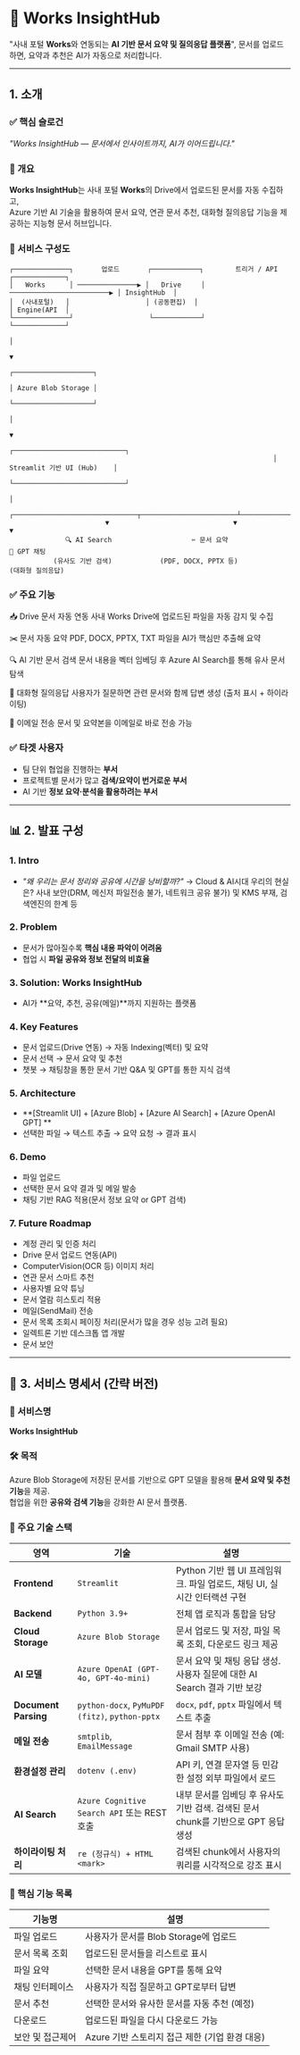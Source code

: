 # 🚀 Works InsightHub

"사내 포털 **Works**와 연동되는 **AI 기반 문서 요약 및 질의응답 플랫폼**",
문서를 업로드하면, 요약과 추천은 AI가 자동으로 처리합니다.

--- 

## 1. 소개

### ✅ 핵심 슬로건  
_"Works InsightHub — 문서에서 인사이트까지, AI가 이어드립니다."_

### 🧠 개요
**Works InsightHub**는 사내 포털 **Works**의 Drive에서 업로드된 문서를 자동 수집하고,  
Azure 기반 AI 기술을 활용하여 문서 요약, 연관 문서 추천, 대화형 질의응답 기능을 제공하는 지능형 문서 허브입니다.

### 🧩 서비스 구성도

```plaintext
┌──────────────┐       업로드       ┌────────────┐        트리거 / API          ┌─────────────┐
│   Works      │ ───────────────▶ │   Drive     │ ─────────────────────────▶ │ InsightHub  │
│  (사내포털)   │                   │ (공동편집)  │                             │ Engine(API  │
└──────────────┘                   └────────────┘                              └─────────────┘
                                                                                │
                                                                                ▼
                                                                       ┌────────────────────┐
                                                                       │ Azure Blob Storage │
                                                                       └────────────────────┘
                                                                                │
                                                                                ▼
                                                                  ┌────────────────────────────┐
                                                                  │ Streamlit 기반 UI (Hub)    │
                                                                  └────────────────────────────┘
                                                                                │
                        ┌───────────────────────────────┬────────────────────────┴────────────────────────┐
                        ▼                               ▼                                                 ▼
              🔍 AI Search                    ✂️ 문서 요약                                             💬 GPT 채팅
           (유사도 기반 검색)            (PDF, DOCX, PPTX 등)                                     (대화형 질의응답)
```

### ✅ 주요 기능
 📥 Drive 문서 자동 연동
    사내 Works Drive에 업로드된 파일을 자동 감지 및 수집

 ✂️ 문서 자동 요약
    PDF, DOCX, PPTX, TXT 파일을 AI가 핵심만 추출해 요약

 🔍 AI 기반 문서 검색
    문서 내용을 벡터 임베딩 후 Azure AI Search를 통해 유사 문서 탐색

 💬 대화형 질의응답
    사용자가 질문하면 관련 문서와 함께 답변 생성 (출처 표시 + 하이라이팅)

 📧 이메일 전송
    문서 및 요약본을 이메일로 바로 전송 가능

### ✅ 타겟 사용자
- 팀 단위 협업을 진행하는 **부서**
- 프로젝트별 문서가 많고 **검색/요약이 번거로운 부서**
- AI 기반 **정보 요약·분석을 활용하려는 부서**

---

## 📊 2. 발표 구성

### 1. Intro
- _"왜 우리는 문서 정리와 공유에 시간을 낭비할까?"_
  → Cloud & AI시대 우리의 현실은? 사내 보안(DRM, 메신저 파일전송 불가, 네트워크 공유 불가) 및 KMS 부재, 검색엔진의 한계 등

### 2. Problem
- 문서가 많아질수록 **핵심 내용 파악이 어려움**
- 협업 시 **파일 공유와 정보 전달의 비효율**

### 3. Solution: Works InsightHub
- AI가 **요약, 추천, 공유(메일)**까지 지원하는 플랫폼

### 4. Key Features
- 문서 업로드(Drive 연동) → 자동 Indexing(벡터) 및 요약
- 문서 선택 → 문서 요약 및 추천
- 챗봇 → 채팅창을 통한 문서 기반 Q&A 및 GPT를 통한 지식 검색

### 5. Architecture
- **[Streamlit UI] + [Azure Blob] + [Azure AI Search] + [Azure OpenAI GPT] **
- 선택한 파일 → 텍스트 추출 → 요약 요청 → 결과 표시  

### 6. Demo
- 파일 업로드
- 선택한 문서 요약 결과 및 메일 발송
- 채팅 기반 RAG 적용(문서 정보 요약 or GPT 검색)

### 7. Future Roadmap
- 계정 관리 및 인증 처리
- Drive 문서 업로드 연동(API)
- ComputerVision(OCR 등) 이미지 처리
- 연관 문서 스마트 추천
- 사용자별 요약 튜닝
- 문서 열람 히스토리 적용
- 메일(SendMail) 전송
- 문서 목록 조회시 페이징 처리(문서가 많을 경우 성능 고려 필요)
- 일렉트론 기반 데스크톱 앱 개발
- 문서 보안 

---

## 📘 3. 서비스 명세서 (간략 버전)

### 📌 서비스명  
**Works InsightHub**

### 🛠️ 목적  
Azure Blob Storage에 저장된 문서를 기반으로 GPT 모델을 활용해 **문서 요약 및 추천 기능**을 제공.  
협업을 위한 **공유와 검색 기능**을 강화한 AI 문서 플랫폼.

### 🔐 주요 기술 스택
| 영역                   | 기술                                             | 설명                                                   |
| -------------------- | ---------------------------------------------- | ---------------------------------------------------- |
| **Frontend**         | `Streamlit`                                    | Python 기반 웹 UI 프레임워크. 파일 업로드, 채팅 UI, 실시간 인터랙션 구현     |
| **Backend**          | `Python 3.9+`                                  | 전체 앱 로직과 통합을 담당                                      |
| **Cloud Storage**    | `Azure Blob Storage`                           | 문서 업로드 및 저장, 파일 목록 조회, 다운로드 링크 제공                    |
| **AI 모델**            | `Azure OpenAI (GPT-4o, GPT-4o-mini)`           | 문서 요약 및 채팅 응답 생성. 사용자 질문에 대한 AI Search 결과 기반 보강      |
| **Document Parsing** | `python-docx`, `PyMuPDF (fitz)`, `python-pptx` | `docx`, `pdf`, `pptx` 파일에서 텍스트 추출                    |
| **메일 전송**            | `smtplib`, `EmailMessage`                      | 문서 첨부 후 이메일 전송 (예: Gmail SMTP 사용)                    |
| **환경설정 관리**          | `dotenv (.env)`                                | API 키, 연결 문자열 등 민감한 설정 외부 파일에서 로드                    |
| **AI Search**        | `Azure Cognitive Search API` 또는 REST 호출        | 내부 문서를 임베딩 후 유사도 기반 검색. 검색된 문서 chunk를 기반으로 GPT 응답 생성 |
| **하이라이팅 처리**         | `re (정규식) + HTML <mark>`                       | 검색된 chunk에서 사용자의 쿼리를 시각적으로 강조 표시                     |


### 🎯 핵심 기능 목록

| 기능명             | 설명 |
|------------------|------|
| 파일 업로드       | 사용자가 문서를 Blob Storage에 업로드 |
| 문서 목록 조회    | 업로드된 문서들을 리스트로 표시 |
| 파일 요약         | 선택한 문서 내용을 GPT를 통해 요약 |
| 채팅 인터페이스   | 사용자가 직접 질문하고 GPT로부터 답변 |
| 문서 추천         | 선택한 문서와 유사한 문서를 자동 추천 (예정) |
| 다운로드          | 업로드된 파일을 다시 다운로드 가능 |
| 보안 및 접근제어  | Azure 기반 스토리지 접근 제한 (기업 환경 대응) |
